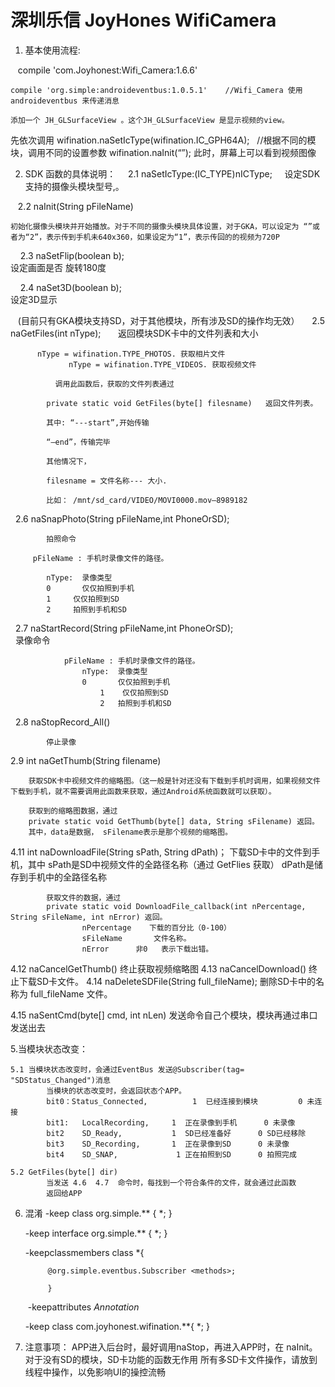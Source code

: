 # 深圳乐信 JoyHones WifiCamera 

1. 基本使用流程:   

    compile 'com.Joyhonest:Wifi_Camera:1.6.6'
    
    compile 'org.simple:androideventbus:1.0.5.1'    //Wifi_Camera 使用  androideventbus 来传递消息
    
    添加一个 JH_GLSurfaceView 。这个JH_GLSurfaceView 是显示视频的view。
  
   先依次调用
	  wifination.naSetIcType(wifination.IC_GPH64A);   //根据不同的模块，调用不同的设置参数
    wifination.naInit(“”);
    此时，屏幕上可以看到视频图像

2.  SDK 函数的具体说明：
    
    2.1	naSetIcType:(IC_TYPE)nICType;
    
    设定SDK支持的摄像头模块型号,。

    2.2 naInit(String pFileName)
    
    初始化摄像头模块并开始播放。对于不同的摄像头模块具体设置，对于GKA，可以设定为 “”或者为“2”，表示传到手机未640x360，如果设定为“1”，表示传回的的视频为720P

     2.3  naSetFlip(boolean b);     
	  			设定画面是否 旋转180度

     2.4 naSet3D(boolean b);     
 				设定3D显示
 				
 
 
    (目前只有GKA模块支持SD，对于其他模块，所有涉及SD的操作均无效）
     2.5  naGetFiles(int nType);       
	 			返回模块SDK卡中的文件列表和大小 
				
	      nType = wifination.TYPE_PHOTOS. 获取相片文件
				 nType = wifination.TYPE_VIDEOS. 获取视频文件
			
			  调用此函数后，获取的文件列表通过 

  			private static void GetFiles(byte[] filesname)   返回文件列表。

  			其中: “---start”,开始传输
  
  			“—end”，传输完毕
  
  			其他情况下，
  
  			filesname = 文件名称--- 大小.
  
   			比如： /mnt/sd_card/VIDEO/MOVI0000.mov—8989182
   
   2.6 naSnapPhoto(String pFileName,int PhoneOrSD);

		 	拍照命令
  
	     pFileName : 手机时录像文件的路径。
   
    		nType:  录像类型
		    0   	仅仅拍照到手机
		    1     仅仅拍照到SD
		    2 	  拍照到手机和SD
      

   2.7  naStartRecord(String pFileName,int PhoneOrSD);	
			   	录像命令
    
				pFileName : 手机时录像文件的路径。
 					nType:  录像类型
     		    	0   	仅仅拍照到手机
				    	1    仅仅拍照到SD
				    	2 	拍照到手机和SD
      
   2.8 naStopRecord_All()
   
		   	停止录像

2.9 int naGetThumb(String filename)

		获取SDK卡中视频文件的缩略图。（这一般是针对还没有下载到手机时调用，如果视频文件下载到手机，就不需要调用此函数来获取，通过Android系统函数就可以获取）。
      
		获取到的缩略图数据，通过 
		private static void GetThumb(byte[] data, String sFilename) 返回。
		其中，data是数据， sFilename表示是那个视频的缩略图。

4.11    int naDownloadFile(String sPath, String dPath)；
			下载SD卡中的文件到手机，其中
			sPath是SD中视频文件的全路径名称（通过 GetFlies 获取）
			dPath是储存到手机中的全路径名称
	 
			获取文件的数据，通过
			private static void DownloadFile_callback(int nPercentage, String sFileName, int nError) 返回。
					nPercentage    下载的百分比（0-100）
					sFileName		文件名称。
					nError		非0   表示下载出错。
	
4.12  naCancelGetThumb()
				终止获取视频缩略图
4.13  naCancelDownload()
			终止下载SD卡文件。
4.14   naDeleteSDFile(String full_fileName);
          删除SD卡中的名称为 full_fileName 文件。

4.15   naSentCmd(byte[] cmd, int nLen)
				发送命令自己个模块，模块再通过串口发送出去
	 

5.当模块状态改变：

	5.1 当模块状态改变时，会通过EventBus 发送@Subscriber(tag= "SDStatus_Changed")消息
			当模块的状态改变时，会返回状态个APP。
			bit0：Status_Connected,          1  已经连接到模块         0 未连接
			bit1:   LocalRecording,		1  正在录像到手机		0 未录像 
			bit2    SD_Ready,			1  SD已经准备好		0 SD已经移除
			bit3    SD_Recording,		1  正在录像到SD		0 未录像   
			bit4    SD_SNAP,			 1 正在拍照到SD		0 拍照完成

	5.2 GetFiles(byte[] dir)
			当发送 4.6  4.7  命令时，每找到一个符合条件的文件，就会通过此函数
			返回给APP


6. 混淆
    -keep class org.simple.** { *; }  

    -keep interface org.simple.** { *; }  

    -keepclassmembers class *{  

            @org.simple.eventbus.Subscriber <methods>;  

            }

     -keepattributes *Annotation*

    -keep class   com.joyhonest.wifination.**{ *; }

6. 注意事项：
     APP进入后台时，最好调用naStop，再进入APP时，在 naInit。	
     对于没有SD的模块，SD卡功能的函数无作用
     所有多SD卡文件操作，请放到线程中操作，以免影响UI的操控流畅
